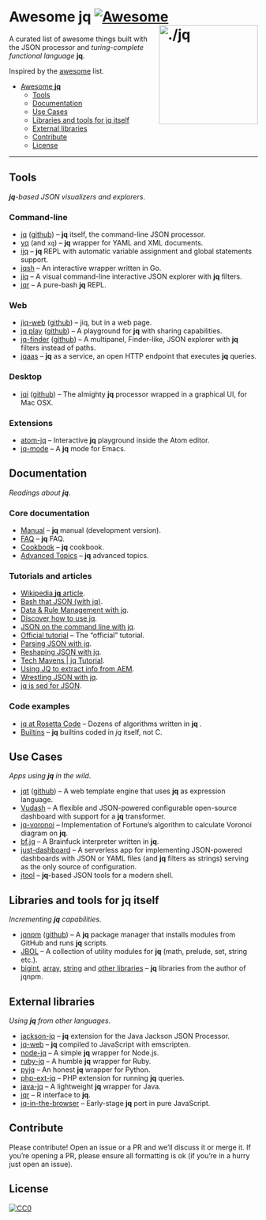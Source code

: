 Awesome jq [![Awesome](https://cdn.rawgit.com/sindresorhus/awesome/d7305f38d29fed78fa85652e3a63e154dd8e8829/media/badge.svg)](https://github.com/sindresorhus/awesome) [<img src="https://stedolan.github.io/jq/jq.png" width="200" align="right" alt="./jq">](https://github.com/stedolan/jq)
========================================================================

A curated list of awesome things built with the JSON processor and
_turing-complete functional language_ **jq**.

Inspired by the [awesome](https://github.com/sindresorhus/awesome) list.

* [Awesome **jq**](#awesome-jq)
  * [Tools](#tools)
  * [Documentation](#documentation)
  * [Use Cases](#use-cases)
  * [Libraries and tools for jq itself](#libraries-and-tools-for-jq-itself)
  * [External libraries](#external-libraries)
  * [Contribute](#contribute)
  * [License](#license)

----


Tools
------------------------------------------------------------------------

_**jq**-based JSON visualizers and explorers_.

### Command-line

* [jq](https://stedolan.github.io/jq/) ([github](https://github.com/stedolan/jq)) &ndash; **jq** itself, the command-line JSON processor.
* [yq](https://github.com/kislyuk/yq) (and `xq`) &ndash; **jq** wrapper for YAML and XML documents.
* [ijq](https://github.com/fiatjaf/ijq) &ndash; **jq** REPL with automatic variable assignment and global statements support.
* [jqsh](https://github.com/bmatsuo/jqsh) &ndash; An interactive wrapper written in Go.
* [jiq](https://github.com/fiatjaf/jiq) &ndash; A visual command-line interactive JSON explorer with **jq** filters.
* [jqr](https://github.com/charlesetc/jqr) &ndash; A pure-bash **jq** REPL.

### Web

* [jiq-web](https://jq.alhur.es/jiq/) ([github](https://github.com/fiatjaf/jiq-web)) &ndash; jiq, but in a web page.
* [jq play](https://jqplay.org/) ([github](https://github.com/jingweno/jqplay)) &ndash; A playground for **jq** with sharing capabilities.
* [jq-finder](https://jq.alhur.es/finder/) ([github](https://github.com/fiatjaf/jq-finder)) &ndash; A multipanel, Finder-like, JSON explorer with **jq** filters instead of paths.
* [jqaas](https://github.com/captn3m0/jqaas) &ndash; **jq** as a service, an open HTTP endpoint that executes **jq** queries.

### Desktop

* [jqi](https://nire0510.github.io/jqi/) ([github](https://github.com/nire0510/jqi)) &ndash; The almighty **jq** processor wrapped in a graphical UI, for Mac OSX.

### Extensions

* [atom-jq](https://github.com/sanack/atom-jq) &ndash; Interactive **jq** playground inside the Atom editor.
* [jq-mode](https://github.com/ljos/jq-mode) &ndash; A **jq** mode for Emacs.


Documentation
------------------------------------------------------------------------

_Readings about **jq**_.

### Core documentation

* [Manual](https://stedolan.github.io/jq/manual/) &ndash; **jq** manual (development version).
* [FAQ](https://github.com/stedolan/jq/wiki/FAQ) &ndash; **jq** FAQ.
* [Cookbook](https://github.com/stedolan/jq/wiki/Cookbook) &ndash; **jq** cookbook.
* [Advanced Topics](https://github.com/stedolan/jq/wiki/Advanced-Topics) &ndash; **jq** advanced topics.

### Tutorials and articles

* [Wikipedia **jq** article](https://en.wikipedia.org/wiki/Jq_(programming_language)).
* [Bash that JSON (with jq)](http://blog.librato.com/posts/jq-json).
* [Data & Rule Management with jq](http://support.gnip.com/articles/data-and-rule-management-with-jq.html).
* [Discover how to use jq](https://webgeodatavore.com/jq-json-manipulation-command-line-with-geojson.html).
* [JSON on the command line with jq](https://shapeshed.com/jq-json/).
* [Official tutorial](https://stedolan.github.io/jq/tutorial/) &ndash; The &ldquo;official&rdquo; tutorial.
* [Parsing JSON with jq](http://www.compciv.org/recipes/cli/jq-for-parsing-json/).
* [Reshaping JSON with jq](https://programminghistorian.org/en/lessons/json-and-jq).
* [Tech Mavens | jq Tutorial](https://techmavens.com/jq+Tutorial).
* [Using JQ to extract info from AEM](https://articles.tbscg.com/using-jq-to-extract-info-from-aem/).
* [Wrestling JSON with jq](http://arjanvandergaag.nl/blog/wrestling-json-with-jq.html).
* [jq is sed for JSON](https://robots.thoughtbot.com/jq-is-sed-for-json).

### Code examples

* [jq at Rosetta Code](http://rosettacode.org/wiki/Category:Jq) &ndash; Dozens of algorithms written in **jq** .
* [Builtins](https://github.com/stedolan/jq/blob/master/src/builtin.jq) &ndash; **jq** builtins coded in _jq_ itself, not C.


Use Cases
------------------------------------------------------------------------

_Apps using **jq** in the wild_.

* [jqt](https://fadado.github.io/jqt/index.html) ([github](https://github.com/fadado/jqt)) &ndash; A web template engine that uses **jq** as expression language.
* [Vudash](https://vudash.com/#/transformers/?id=jq-transformer-vudashtransformer-jq) &ndash; A flexible and JSON-powered configurable open-source dashboard with support for a **jq** transformer.
* [jq-voronoi](https://github.com/hosuaby/jq-voronoi) &ndash; Implementation of Fortune’s algorithm to calculate Voronoi diagram on **jq**.
* [bf.jq](https://github.com/MakeNowJust/bf.jq) &ndash; A Brainfuck interpreter written in **jq**.
* [just-dashboard](https://kantord.github.io/just-dashboard/) &ndash; A serverless app for implementing JSON-powered dashboards with JSON or YAML files (and **jq** filters as strings) serving as the only source of configuration.
* [jtool](https://github.com/fadado/jtool) &ndash; **jq**-based JSON tools for a modern shell.


Libraries and tools for jq itself
------------------------------------------------------------------------

_Incrementing **jq** capabilities_.

* [jqnpm](https://joelpurra.com/projects/jqnpm/) ([github](https://github.com/joelpurra/jqnpm)) &ndash; A **jq** package manager that installs modules from GitHub and runs **jq** scripts.
* [JBOL](https://github.com/fadado/JBOL) &ndash; A collection of utility modules for **jq** (math, prelude, set, string etc.).
* [bigint](https://github.com/joelpurra/jq-bigint), [array](https://github.com/joelpurra/jq-disarray), [string](https://github.com/joelpurra/jq-stress) and [other libraries](https://github.com/joelpurra?utf8=%E2%9C%93&tab=repositories&q=jq) &ndash; **jq** libraries from the author of jqnpm.


External libraries
------------------------------------------------------------------------

_Using **jq** from other languages_.

* [jackson-jq](https://github.com/eiiches/jackson-jq) &ndash; **jq** extension for the Java Jackson JSON Processor.
* [jq-web](https://github.com/fiatjaf/jq-web) &ndash; **jq** compiled to JavaScript with emscripten.
* [node-jq](https://github.com/sanack/node-jq) &ndash; A simple **jq** wrapper for Node.js.
* [ruby-jq](https://github.com/winebarrel/ruby-jq) &ndash; A humble **jq** wrapper for Ruby.
* [pyjq](https://github.com/doloopwhile/pyjq) &ndash; An honest **jq** wrapper for Python.
* [php-ext-jq](https://github.com/kjdev/php-ext-jq) &ndash; PHP extension for running **jq** queries.
* [java-jq](https://github.com/arakelian/java-jq) &ndash; A lightweight **jq** wrapper for Java.
* [jqr](https://github.com/ropensci/jqr) &ndash; R interface to **jq**.
* [jq-in-the-browser](https://github.com/kantord/jq-in-the-browser) &ndash; Early-stage **jq** port in pure JavaScript.


Contribute
------------------------------------------------------------------------

Please contribute! Open an issue or a PR and we’ll discuss it or merge it. If
you’re opening a PR, please ensure all formatting is ok (if you’re in a hurry
just open an issue).


License
------------------------------------------------------------------------

[![CC0](https://licensebuttons.net/p/zero/1.0/88x31.png)](https://creativecommons.org/publicdomain/zero/1.0/)


